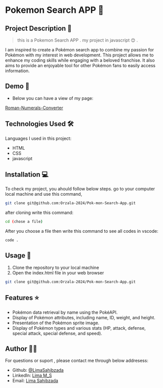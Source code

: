 #   Pokemon Search APP 🚀

## Project Description 📝

> this is a Pokemon Search APP . my project in javascript 😊 .

I am inspired to create a Pokémon search app to combine my passion for Pokémon with my interest in web development. This project allows me to enhance my coding skills while engaging with a beloved franchise. It also aims to provide an enjoyable tool for other Pokémon fans to easily access information.





## Demo 📸


- Below you can have a view of my page:

[Roman-Numerals-Converter](https://orzala-2024.github.io/Pok-mon-Search-App/)





## Technologies Used 🛠️

Languages I used in this project:

- HTML
- CSS
- javascript



## Installation 💻

To check my project, you ahould follow below steps.
go to your computer local machine and use this command,

```bash
git clone git@github.com:Orzala-2024/Pok-mon-Search-App.git

```
after cloning write this command:
```bash
cd (chose a file)
```
After you choose a file then write this command to see all codes in vscode:
```bash
code .
```




## Usage 🎯

1. Clone the repository to your local machine
2. Open the index.html file in your web browser



```bash
git clone git@github.com:Orzala-2024/Pok-mon-Search-App.git
```




## Features ⭐

- Pokémon data retrieval by name using the PokéAPI.
- Display of Pokémon attributes, including name, ID, weight, and height.
- Presentation of the Pokémon sprite image.
- Display of Pokémon types and various stats (HP, attack, defense, special attack, special defense, and speed). 






## Author 👩‍💻
For questions or suport , please contact me through below addresess:
- Github: [@LimaSahibzada](https://github.com/LimaSahibzada)
- LinkedIn: [Lima M_S](https://linkedin.com/in/Lima_M_S)
- Email: [Lima Sahibzada](limasahibzada2023@gmail.com.com)





 


